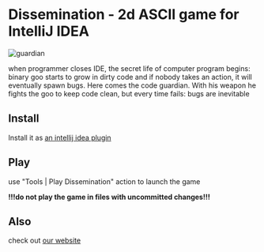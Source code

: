 # Dissemination - 2d ASCII game for IntelliJ IDEA

![guardian](https://github.com/vxx1/Dissemination/blob/master/preview/guardian.gif?raw=true)

when programmer closes IDE, the secret life of computer program begins: binary goo starts to grow in dirty code and if nobody takes an action, it will eventually spawn bugs. Here comes the code guardian. With his weapon he fights the goo to keep code clean, but every time fails: bugs are inevitable

## Install
Install it as [an intellij idea plugin](plugins.jetbrains.com/plugin/8570?pr=idea)

## Play
use "Tools | Play Dissemination" action to launch the game

**!!!do not play the game in files with uncommitted changes!!!**

## Also
check out [our website](https://outofmemory-entertainment.com/?utm_campaign=plugin&utm_medium=web&utm_source=github)
